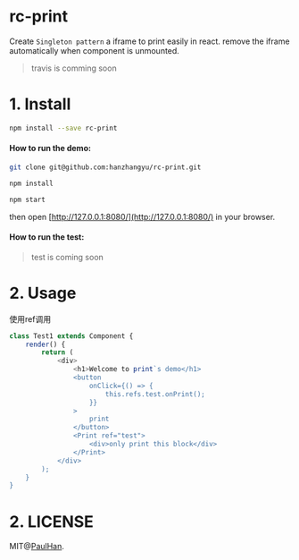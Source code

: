 
# rc-print

Create `Singleton pattern` a iframe to print easily in react. remove the iframe automatically when component is unmounted.

> travis is comming soon

# 1. Install

```sh
npm install --save rc-print
```

#### How to run the demo:

```sh
git clone git@github.com:hanzhangyu/rc-print.git

npm install

npm start
```

then open [http://127.0.0.1:8080/](http://127.0.0.1:8080/) in your browser. 

#### How to run the test:

> test is coming soon


# 2. Usage  

使用ref调用
```js
class Test1 extends Component {
    render() {
        return (
            <div>
                <h1>Welcome to print`s demo</h1>
                <button
                    onClick={() => {
                        this.refs.test.onPrint();
                    }}
                >
                    print
                </button>
                <Print ref="test">
                    <div>only print this block</div>
                </Print>
            </div>
        );
    }
}
```
# 2. LICENSE

MIT@[PaulHan](https://github.com/hanzhangyu).



